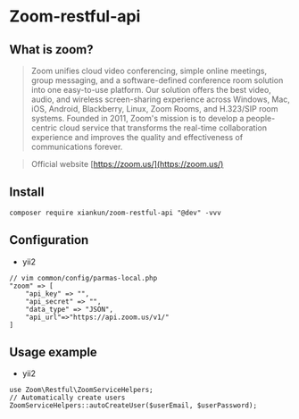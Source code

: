 # Zoom-restful-api

## What is zoom?

> Zoom unifies cloud video conferencing, simple online meetings, group messaging, and a software-defined conference room solution into one easy-to-use platform. Our solution offers the best video, audio, and wireless screen-sharing experience across Windows, Mac, iOS, Android, Blackberry, Linux, Zoom Rooms, and H.323/SIP room systems. Founded in 2011, Zoom's mission is to develop a people-centric cloud service that transforms the real-time collaboration experience and improves the quality and effectiveness of communications forever. 

> Official website [https://zoom.us/](https://zoom.us/)

## Install
`composer require xiankun/zoom-restful-api "@dev" -vvv`

## Configuration
- yii2
```
// vim common/config/parmas-local.php
"zoom" => [
	"api_key" => "",
	"api_secret" => "",
	"data_type" => "JSON",
	"api_url"=>"https://api.zoom.us/v1/"
]
```

## Usage example
- yii2
```
use Zoom\Restful\ZoomServiceHelpers;
// Automatically create users
ZoomServiceHelpers::autoCreateUser($userEmail, $userPassword);
```
